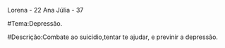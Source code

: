 Lorena - 22
Ana Júlia - 37

#Tema:Depressão.

#Descrição:Combate ao suicidio,tentar te ajudar, e previnir a depressão.
